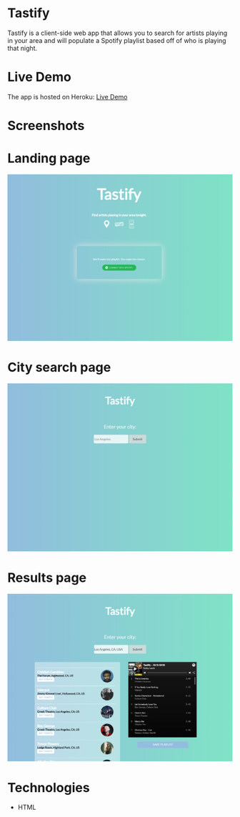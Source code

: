 # Tastify

Tastify is a client-side web app that allows you to search for artists playing in your area and will populate a Spotify playlist based off of who is playing that night.

# Live Demo
The app is hosted on Heroku: <a href = "https://tastify--robbylewis.repl.co/">Live Demo</a>

# Screenshots

# Landing page
![A screenshot of my great app](screenshots/tastifyLanding.PNG)



# City search page
![A screenshot of my great app](screenshots/tastifyCity.PNG)


# Results page
![A screenshot of my great app](screenshots/tastifyDisplay.PNG)




# Technologies 
<ul>
  <li>HTML</li>
 </ul>
